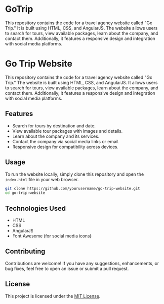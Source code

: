 # GoTrip
This repository contains the code for a travel agency website called "Go Trip." It is built using HTML, CSS, and AngularJS. The website allows users to search for tours, view available packages, learn about the company, and contact them. Additionally, it features a responsive design and integration with social media platforms.
# Go Trip Website

This repository contains the code for a travel agency website called "Go Trip." The website is built using HTML, CSS, and AngularJS. It allows users to search for tours, view available packages, learn about the company, and contact them. Additionally, it features a responsive design and integration with social media platforms.

## Features

- Search for tours by destination and date.
- View available tour packages with images and details.
- Learn about the company and its services.
- Contact the company via social media links or email.
- Responsive design for compatibility across devices.

## Usage

To run the website locally, simply clone this repository and open the `index.html` file in your web browser.

```bash
git clone https://github.com/yourusername/go-trip-website.git
cd go-trip-website
```

## Technologies Used

- HTML
- CSS
- AngularJS
- Font Awesome (for social media icons)

## Contributing

Contributions are welcome! If you have any suggestions, enhancements, or bug fixes, feel free to open an issue or submit a pull request.

## License

This project is licensed under the [MIT License](LICENSE).

